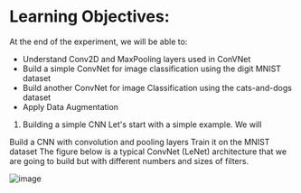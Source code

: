 # Learning Objectives:
At the end of the experiment, we will be able to:

- Understand Conv2D and MaxPooling layers used in ConVNet
- Build a simple ConvNet for image classification using the digit MNIST dataset
- Build another ConvNet for image Classification using the cats-and-dogs dataset
- Apply Data Augmentation

1. Building a simple CNN
Let's start with a simple example. We will

Build a CNN with convolution and pooling layers
Train it on the MNIST dataset
The figure below is a typical ConvNet (LeNet) architecture that we are going to build but with different numbers and sizes of filters.

![image](https://github.com/allanabraham10/AI_MLOps/assets/69242466/30756ef4-915f-4eed-8239-9d8806793fba)
